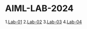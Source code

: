 # AIML-LAB-2024
1.[Lab-01](https://github.com/2203A51631/AIML-LAB-2024/blob/main/Lab1.ipynb)
2.[Lab-02]()
3.[Lab-03](https://github.com/2203A51631/AIML-LAB-2024/blob/main/)
4.[Lab-04]()
